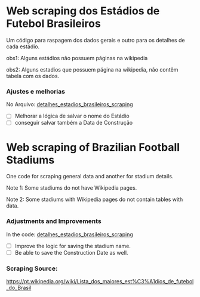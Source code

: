 # Web scraping dos Estádios de Futebol Brasileiros

Um código para raspagem dos dados gerais e outro para os detalhes de cada estádio.

obs1: Alguns estádios não possuem páginas na wikipedia

obs2: Alguns estadios que possuem página na wikipedia, não contêm tabela com os dados.

### Ajustes e melhorias
 No Arquivo: [detalhes_estadios_brasileiros_scraping](https://github.com/PatrickLeal/estadios-de-futebol-brasil/blob/main/detalhes_estadios_brasileiros_scraping.ipynb)
- [ ] Melhorar a lógica de salvar o nome do Estádio
- [ ] conseguir salvar também a Data de Construção
 
# Web scraping of Brazilian Football Stadiums

One code for scraping general data and another for stadium details.

Note 1: Some stadiums do not have Wikipedia pages.

Note 2: Some stadiums with Wikipedia pages do not contain tables with data.

### Adjustments and Improvements
In the code: [detalhes_estadios_brasileiros_scraping](https://github.com/PatrickLeal/estadios-de-futebol-brasil/blob/main/detalhes_estadios_brasileiros_scraping.ipynb)

- [ ] Improve the logic for saving the stadium name.
- [ ] Be able to save the Construction Date as well.

### Scraping Source: 
https://pt.wikipedia.org/wiki/Lista_dos_maiores_est%C3%A1dios_de_futebol_do_Brasil
